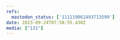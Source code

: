 ```yaml
---
refs:
  mastodon_status: ['111119062493713599']
date: 2023-09-24T07:58:55.430Z
media: ["131"]
---
```



